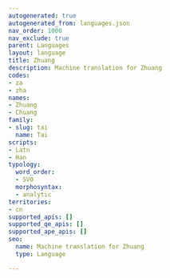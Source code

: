```yaml
---
autogenerated: true
autogenerated_from: languages.json
nav_order: 1000
nav_exclude: true
parent: Languages
layout: language
title: Zhuang
description: Machine translation for Zhuang
codes:
- za
- zha
names:
- Zhuang
- Chuang
family:
- slug: tai
  name: Tai
scripts:
- Latn
- Han
typology:
  word_order:
  - SVO
  morphosyntax:
  - analytic
territories:
- cn
supported_apis: []
supported_qe_apis: []
supported_ape_apis: []
seo:
  name: Machine translation for Zhuang
  type: Language

---
```


